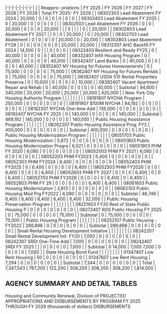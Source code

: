 |-|-|-|-|-|-|-|-|
| | Reappro-  priations | FY 2025 | FY 2026 | FY 2027 | FY 2028 | FY 2029 | Total FY 2025- FY 2029 |
| 08302303 Lead Abatement FY 2024 | 20,000 | 0 | 0 | 0 | 0 | 0 | 0 |
| 08302403 Lead Abatement FY 2025 | 0 | 20,000 | 0 | 0 | 0 | 0 | |
| 08302503 Lead Abatement FY 2026 | 0 | 0 | 20,000 | 0 | 0 | 0 | 20,000 |
| | 0 | | | | 0 | | 20,000 |
| 08302603 Lead Abatement FY 2027 | | 0 | 0 | 20,000 | | 0 | 20,000 |
| 08302703 Lead Abatement | 0 | 0 | 0 | 0 | 20,000 | 0 | 20,000 |
| 08302803 Lead Abatement FY29 | 0 | 0 | 0  0 | 0  0 | 0 | 20,000 | 20,000 |
| 08312307 AHC Backfill FY 2024 | 14,500 | 0 | | | 0 | 0 | 0 |
| 08322403 Resilient and Ready FY25 | 0 | 40,000 | 0 | 0 | 0 | 0 | 40,000 |
| 08332407 Infill Housing Program | 0 | 40,000 | 0 | 0 | 0 | 0 | 40,000 |
| 08342407 Land Banks | 0 | 40,000 | 0 | 0 | 0 | 0 | 40,000 |
| 08352407 NY Housing for Futures Homeownershi | 0 | 75,000 | 0 | 0 | 0 | 0 | 75,000 |
| 08362407 NY Housing for Futures Rentals | 0 | 75,000 | 0 | 0 | 0 | 0 | 75,000 |
| 08382407 USDA 515 Rental Properties Preserva | 0 | 10,000 | 0 | 0 | 0 | 0 | 10,000 |
| 08392407 Vacant Apartment Repair and Rehab | 0 | 40,000 | 0 | 0 | 0 | 0 | 40,000 |
| Subtotal | 94,600 | 340,000 | 20,000 | 20,000 | 20,000 | 20,000 | 420,000 |
| New York City Housing Authority Program | | | | | | | |
| 08191807 NYCHA Program | 250,000 | 0 | 0 | 0 | 0 | 0 | 0 |
| 08191907 $100M NYCHA | 84,192 | 0 | 0 | 0 | 0 | 0 | 0 |
| 08192307 NYCHA One-time Add | 135,000 | 0 | 0 | 0 | 0 | 0 | 0 |
| 08192407 NYCHA FY 2025 | 0 | 140,000 | 0 | 0 | 0 | 0 | 140,000 |
| Subtotal | 469,192 | 140,000 | 0 | 0 | 0 | 0 | 140,000 |
| Public Housing Assistance Program | | | | | | | |
| 08262207 Public Housing Assistance Prog. FY2 | 400,000 | 0 | 0 | 0 | 0 | 0 | 0 |
| Subtotal | 400,000 | 0 | 0 | 0 | 0 | 0 | 0 |
| Public Housing Modernization Program | | | | | | | |
| 08051703 Public Housing Modernization | 5,872 | 0 | 0 | 0 | 0 | 0 | 0 |
| 08051803 Public Housing Modernization Progra | 6,021 | 0 | 0 | 0 | 0 | 0 | 0 |
| 08051903 PHM FY 2020 | 6,080 | 0 | 0 | 0 | 0 | 0 | 0 |
| 08052003 PHM FY 2021 | 6,080 | 0 | 0 | 0 | 0 | 0 | 0 |
| 08052203 PHM FY2023 | 6,400 | 0 | 0 | 0 | 0 | 0 | 0 |
| 08052303 PHM FY2024 | 6,400 | 0 | 0 | 0 | 0 | 0 | 0 |
| 08052403 PHM FY2025 | 0 | 6,400 | 0 | 0 | 0 | 0 | 6,400 |
| 08052503 PHM FY2026 | 0 | 0 | 6,400 | 0 | 0 | 0 | 6,400 |
| 08052603 PHM FY 2027 | 0 | 0 | 0 | 6,400 | 0 | 0 | 6,400 |
| 08052703 PHM FY2028 | 0 | 0 | 0 | 0 | 6,400 | 0 | 6,400 |
| 08052803 PHM FY 29 | 0 | 0 | 0 | 0 | 0 | 6,400 | 6,400 |
| 08061603 Public Housing Modernization | 3,813 | 0 | 0 | 0 | 0 | 0 | 0 |
| 08062103 Public Housing Mod Prg FY2022 | 6,080 | 0 | 0 | 0 | 0 | 0 | 0 |
| Subtotal | 46,746 | 6,400 | 6,400 | 6,400 | 6,400 | 6,400 | 32,000 |
| Public Housing Preservation Program | | | | | | | |
| 08221903 FY20 Rest of State Public Housing P | 0 | 0 | 0 | 0 | 0 | 0 | 0 |
| 08372407 ROS Public Housing FY 2025 | 0 | 75,000 | 0 | 0 | 0 | 0 | 75,000 |
| Subtotal | 0 | 75,000 | 0 | 0 | 0 | 0 | 75,000 |
| Public Housing Program | | | | | | | |
| 08252107 Public Housing - FY2022 | 289,898 | 0 | 0 | 0 | 0 | 0 | 0 |
| Subtotal | 289,898 | 0 | 0 | 0 | 0 | 0 | 0 |
| Small Rental Housing Development Initiative | | | | | | | |
| 08242207 Small Rental Development Init. FY20 | 7,000 | 0 | 0 | 0 | 0 | 0 | 0 |
| 08242307 SRDI One-Time Add | 7,000 | 0 | 0 | 0 | 0 | 0 | 0 |
| 08242407 SRDI FY 2025 | | | 0 | 0 | 0 | 0 | 7,000 |
| Subtotal | 0  14,000 | 7,000  7,000 | 0 | 0 | 0 | 0 | 7,000 |
| State Housing Bond Fund | | | | | | | |
| 01347407 Low Rent Housing | 50 | 0 | 0 | 0 | 0 | 0 | 0 |
| 01347607 Low Rent Housing | 7,294 | 0 | 0 | 0 | 0 | 0 | 0 |
| Subtotal | 7,344 | 0 | 0 | 0 | 0 | 0 | 0 |
| Total | 7,347,543 | 767,200 | 122,200 | 308,200 | 308,200 | 308,200 | 1,814,000 |

## **AGENCY SUMMARY AND DETAIL TABLES**

Housing and Community Renewal, Division of PROJECTED APPROPRIATIONS AND DISBURSEMENTS BY PROGRAM FY 2025 THROUGH FY 2029 (thousands of dollars) DISBURSEMENTS